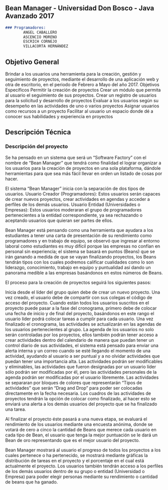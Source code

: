## Bean Manager - Universidad Don Bosco - Java Avanzado 2017


```markdown
### Programadores:
        ANGEL CABALLERO 	
        ASCENCIO MORENO
        ESCRICH CORNEJO
        VILLACORTA HERNÁNDEZ
```


## Objetivo General

Brindar a los usuarios una herramienta para la creación, gestión y seguimiento de proyectos, mediante el desarrollo de una aplicación web y otra de escritorio, en el periodo de Febrero a Mayo del año 2017.
Objetivos Específicos
Permitir la creación de proyectos
Crear un módulo que permita al usuario el seguimiento de sus proyectos.
Crear un registro de usuarios para la solicitud y desarrollo de proyectos
Evaluar a los usuarios según su desempeño en las actividades de uno o varios proyectos
Asignar usuarios como recursos a un proyecto
Facilitar al usuario un espacio donde dé a conocer sus habilidades y experiencia en proyectos 

## Descripción Técnica 

### Descripción del proyecto

Se ha pensado en un sistema que será un “Software Factory” con el nombre de “Bean Manager” que tendrá como finalidad el lograr organizar a los usuarios para la creación de proyectos en una sola plataforma, dándole herramientas para que sea más fácil llevar en orden un listado de cosas por hacer.

El sistema “Bean Manager” inicia con la separación de dos tipos de usuarios. Usuario Creador (Programadores): Estos usuarios serán capaces de crear nuevos proyectos, crear actividades en agendas y acceder a perfiles de los demás usuarios.
Usuario Entidad (Universidades o Empresas): Estos usuarios moderaran el grupo de programadores pertenecientes a la entidad correspondiente, ya sea rechazando o aceptando usuarios que quieran ser partes de ellos.

Bean Manager está pensando como una herramienta que ayudara a los estudiantes a tener una carta de presentación de su rendimiento como programadores y en trabajo de equipo, se observó que ingresar al entorno laboral como estudiantes es muy difícil porque las empresas no confían en personal sin experiencia; el sistema se basará en puntos (Beans) que se irán ganando a medida de que se vayan finalizando proyectos, los Beans tendrán tipos con los cuales podremos calificar cualidades como lo son liderazgo, conocimiento, trabajo en equipo y puntualidad así dando un panorama medible a las empresas basándonos en estos números de Beans.

El proceso para la creación de proyectos seguirá los siguientes pasos:

Inicia desde el líder del grupo quien debe de crear un nuevo proyecto.
Una vez creado, el usuario debe de compartir con sus colegas el código de acceso del proyecto.
Cuando están todos los usuarios suscritos en el proyecto puede pasar a la fase del cronograma, primero debe de colocar una fecha de inicio y de final del proyecto, basándonos en este rango el usuario líder podrá colocar tareas a cumplir para cada usuario.
Una vez finalizado el cronograma, las actividades se actualizarán en las agendas de los usuarios pertenecientes al grupo.
La agenda de los usuarios no solo serán controladas por los proyectos, ellos también podrán tener acceso a crear actividades dentro del calendario de manera que puedan tener un control diario de sus actividades, el sistema está pensado para enviar una alerta interna y un correo cuando se esté llegando el momento de una actividad, ayudando al usuario a ser puntual y a no olvidar actividades que puedan tener una importancia alta.
Las actividades podrán ser modificables y eliminables, las actividades que fueron designadas por un usuario líder sólo podrán ser modificadas por él, pero las actividades personales de la agenda podrán ser modificadas por el usuario libremente. Las actividades se separaran por bloques de colores que representarán “Tipos de actividades” que serán “Drag and Drop” para poder ser colocadas directamente en la fecha necesaria. Los cuadros de las actividades de proyectos tendrán la opción de colocar como finalizado, al hacer esto se enviará una alerta a los demás usuarios del proyecto que se ha finalizado una tarea.

Al finalizar el proyecto éste pasará a una nueva etapa, se evaluará el rendimiento de los usuarios mediante una encuesta anónima, donde se votará de cero a cinco la cantidad de Beans que merece cada usuario en cada tipo de Bean, el usuario que tenga la mejor puntuación se le dará un Bean de oro representando que es el mejor usuario del proyecto.

Bean Manager mostrará al usuario el progreso de todos los proyectos a los cuales pertenece o ha pertenecido, se mostrará mediante gráficas la distribución de tareas en el proyecto y el porcentaje en el cual está actualmente el proyecto. Los usuarios también tendrán acceso a los perfiles de los demás usuarios dentro de su grupo o entidad (Universidad o Empresa) para poder elegir personas mediante su rendimiento o cantidad de beans que ha ganado. 
